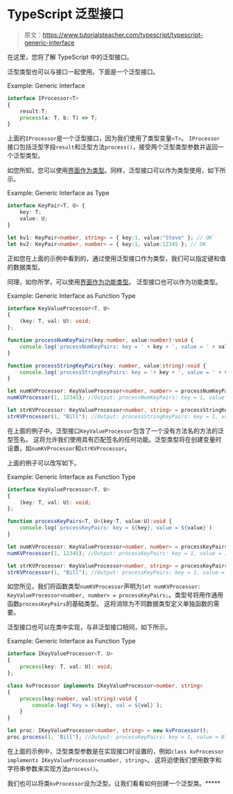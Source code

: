 # TypeScript 泛型接口

> 原文：<https://www.tutorialsteacher.com/typescript/typescript-generic-interface>

在这里，您将了解 TypeScript 中的泛型接口。

泛型类型也可以与接口一起使用。下面是一个泛型接口。

Example: Generic Interface 

```ts
interface IProcessor<T> 
{ 
    result:T;
    process(a: T, b: T) => T;
} 
```

上面的`IProcessor`是一个泛型接口，因为我们使用了类型变量`<T>`。 `IProcessor`接口包括泛型字段`result`和泛型方法`process()`，接受两个泛型类型参数并返回一个泛型类型。

如您所知，您可以使用[界面作为类型](/typescript/typescript-interface#interface-as-type)。同样，泛型接口可以作为类型使用，如下所示。

Example: Generic Interface as Type 

```ts
interface KeyPair<T, U> {
    key: T;
    value: U;
}

let kv1: KeyPair<number, string> = { key:1, value:"Steve" }; // OK
let kv2: KeyPair<number, number> = { key:1, value:12345 }; // OK 
```

正如您在上面的示例中看到的，通过使用泛型接口作为类型，我们可以指定键和值的数据类型。

同理，如你所学，可以使用[界面作为功能类型](/typescript/typescript-interface#interface-as-function-type)。 泛型接口也可以作为功能类型。

Example: Generic Interface as Function Type 

```ts
interface KeyValueProcessor<T, U>
{
    (key: T, val: U): void;
};

function processNumKeyPairs(key:number, value:number):void { 
    console.log('processNumKeyPairs: key = ' + key + ', value = ' + value)
}

function processStringKeyPairs(key: number, value:string):void { 
    console.log('processStringKeyPairs: key = '+ key + ', value = ' + value)
}

let numKVProcessor: KeyValueProcessor<number, number> = processNumKeyPairs;
numKVProcessor(1, 12345); //Output: processNumKeyPairs: key = 1, value = 12345 

let strKVProcessor: KeyValueProcessor<number, string> = processStringKeyPairs;
strKVProcessor(1, "Bill"); //Output: processStringKeyPairs: key = 1, value = Bill 
```

在上面的例子中，泛型接口`KeyValueProcessor`包含了一个没有方法名的方法的泛型签名。 这将允许我们使用具有匹配签名的任何功能。泛型类型将在创建变量时设置，如`numKVProcessor`和`strKVProcessor`。

上面的例子可以改写如下。

Example: Generic Interface as Function Type 

```ts
interface KeyValueProcessor<T, U>
{
    (key: T, val: U): void;
};

function processKeyPairs<T, U>(key:T, value:U):void { 
    console.log(`processKeyPairs: key = ${key}, value = ${value}`)
}

let numKVProcessor: KeyValueProcessor<number, number> = processKeyPairs;
numKVProcessor(1, 12345); //Output: processKeyPairs: key = 1, value = 12345 

let strKVProcessor: KeyValueProcessor<number, string> = processKeyPairs;
strKVProcessor(1, "Bill"); //Output: processKeyPairs: key = 1, value = Bill 
```

如您所见，我们将函数类型`numKVProcessor`声明为`let numKVProcessor: KeyValueProcessor<number, number> = processKeyPairs;`。类型号将用作通用函数`processKeyPairs`的基础类型。 这将消除为不同数据类型定义单独函数的需要。

泛型接口也可以在类中实现，与非泛型接口相同，如下所示。

Example: Generic Interface as Function Type 

```ts
interface IKeyValueProcessor<T, U>
{
    process(key: T, val: U): void;
};

class kvProcessor implements IKeyValueProcessor<number, string>
{ 
    process(key:number, val:string):void { 
        console.log(`Key = ${key}, val = ${val}`);
    }
}

let proc: IKeyValueProcessor<number, string> = new kvProcessor();
proc.process(1, 'Bill'); //Output: processKeyPairs: key = 1, value = Bill 
```

在上面的示例中，泛型类型参数是在实现接口时设置的，例如`class kvProcessor implements IKeyValueProcessor<number, string>`。 这将迫使我们使用数字和字符串参数来实现方法`process()`。

我们也可以将类`kvProcessor`设为泛型。让我们看看如何创建一个泛型类。*****